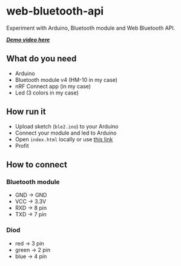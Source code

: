 # web-bluetooth-api
Experiment with Arduino, Bluetooth module and Web Bluetooth API.

***[Demo video here](https://binjo.ru/iot/demo.mp4)***

## What do you need
* Arduino
* Bluetooth module v4 (HM-10 in my case)
* nRF Connect app (in my case)
* Led (3 colors in my case)

## How run it
* Upload sketch (`ble2.ino`) to your Arduino
* Connect your module and led to Arduino
* Open `index.html` locally or use [this link](https://binjo.ru/iot/)
* Profit

## How to connect
### Bluetooth module
* GND -> GND
* VCC -> 3.3V
* RXD -> 8 pin
* TXD -> 7 pin

### Diod
* red -> 3 pin
* green -> 2 pin
* blue -> 4 pin
